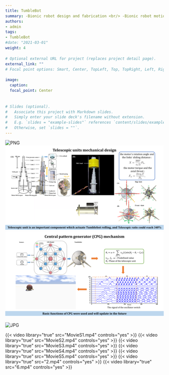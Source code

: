 ```yaml
---
title: TumbleBot
summary: -Bionic robot design and fabrication <br/> -Bionic robot motion control <br/> -Bionic robot system modeling and simulation
authors:
- admin
tags:
- TumbleBot
#date: "2021-03-01"
weight: 4

# Optional external URL for project (replaces project detail page).
external_link: ""
# Focal point options: Smart, Center, TopLeft, Top, TopRight, Left, Right, BottomLeft, Bottom, BottomRight

image:
  caption: 
  focal_point: Center


# Slides (optional).
#   Associate this project with Markdown slides.
#   Simply enter your slide deck's filename without extension.
#   E.g. `slides = "example-slides"` references `content/slides/example-slides.md`.
#   Otherwise, set `slides = ""`.
---
```


![PNG](./1.png)
![PNG](./2.png)
![PNG](./3.png)

![JPG](./1.jpg)

{{< video library="true" src="MovieS1.mp4" controls="yes" >}}
{{< video library="true" src="MovieS2.mp4" controls="yes" >}}
{{< video library="true" src="MovieS3.mp4" controls="yes" >}}
{{< video library="true" src="MovieS4.mp4" controls="yes" >}}
{{< video library="true" src="MovieS5.mp4" controls="yes" >}}
{{< video library="true" src="2.mp4" controls="yes" >}}
{{< video library="true" src="6.mp4" controls="yes" >}}

